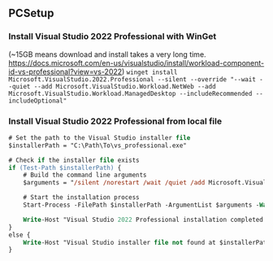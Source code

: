 ## PCSetup 

### Install Visual Studio 2022 Professional with WinGet

(~15GB means download and install takes a very long time. https://docs.microsoft.com/en-us/visualstudio/install/workload-component-id-vs-professional?view=vs-2022)
`winget install Microsoft.VisualStudio.2022.Professional --silent --override "--wait --quiet --add Microsoft.VisualStudio.Workload.NetWeb --add Microsoft.VisualStudio.Workload.ManagedDesktop --includeRecommended --includeOptional"`

### Install Visual Studio 2022 Professional from local file

```ps
# Set the path to the Visual Studio installer file
$installerPath = "C:\Path\To\vs_professional.exe"

# Check if the installer file exists
if (Test-Path $installerPath) {
    # Build the command line arguments
    $arguments = "/silent /norestart /wait /quiet /add Microsoft.VisualStudio.Workload.NetWeb /add Microsoft.VisualStudio.Workload.ManagedDesktop /includeRecommended /includeOptional"

    # Start the installation process
    Start-Process -FilePath $installerPath -ArgumentList $arguments -Wait

    Write-Host "Visual Studio 2022 Professional installation completed."
}
else {
    Write-Host "Visual Studio installer file not found at $installerPath"
}
```
